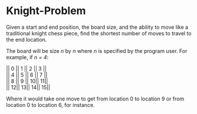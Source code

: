 # Knight-Problem
Given a start and end position, the board size, and the ability to move like a traditional knight chess piece, find the shortest number of moves to travel to the end location.

The board will be size <i>n</i> by <i>n</i> where <i>n</i> is specified by the program user. For example, if <i>n = 4</i>:

|| 0 || 1 || 2 || 3 ||<br>
|| 4 || 5 || 6 || 7 ||<br>
|| 8 || 9 || 10|| 11||<br>
|| 12|| 13|| 14|| 15||

Where it would take one move to get from location 0 to location 9 or from location 0 to location 6, for instance.
